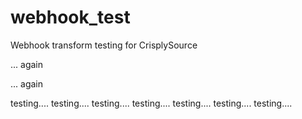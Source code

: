webhook_test
============

Webhook transform testing for CrisplySource

... again

... again

testing....
testing....
testing....
testing....
testing....
testing....
testing....

